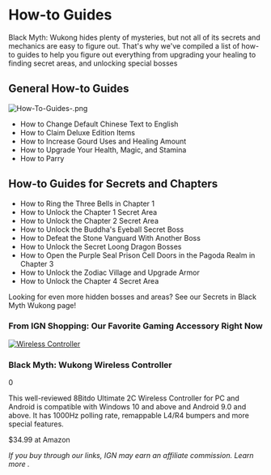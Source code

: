 # How-to Guides

Black Myth: Wukong hides plenty of mysteries, but not all of its secrets and mechanics are easy to figure out. That's why we've compiled a list of how-to guides to help you figure out everything from upgrading your healing to finding secret areas, and unlocking special bosses 

## General How-to Guides

![How-To-Guides-.png](https://oyster.ignimgs.com/mediawiki/apis.ign.com/black-myth-wukong/1/13/How-To-Guides-.png)

  * How to Change Default Chinese Text to English
  * How to Claim Deluxe Edition Items
  * How to Increase Gourd Uses and Healing Amount
  * How to Upgrade Your Health, Magic, and Stamina
  * How to Parry

## How-to Guides for Secrets and Chapters

  * How to Ring the Three Bells in Chapter 1
  * How to Unlock the Chapter 1 Secret Area
  * How to Unlock the Chapter 2 Secret Area
  * How to Unlock the Buddha's Eyeball Secret Boss
  * How to Defeat the Stone Vanguard With Another Boss
  * How to Unlock the Secret Loong Dragon Bosses
  * How to Open the Purple Seal Prison Cell Doors in the Pagoda Realm in Chapter 3
  * How to Unlock the Zodiac Village and Upgrade Armor
  * How to Unlock the Chapter 4 Secret Area

Looking for even more hidden bosses and areas? See our Secrets in Black Myth Wukong page!

### From IGN Shopping: Our Favorite Gaming Accessory Right Now

[![Wireless Controller](https://assets-prd.ignimgs.com/2024/09/13/8bitdo-wirless-controller-black-myth-wukong-1726259079610.jpg)](https://zdcs.link/QbnZmj?object_uuid=5c66d2db-8b09-4ff1-94f1-c24697703069&t=wiki "Wireless Controller")

### Black Myth: Wukong Wireless Controller

0

This well-reviewed 8Bitdo Ultimate 2C Wireless Controller for PC and Android is compatible with Windows 10 and above and Android 9.0 and above. It has 1000Hz polling rate, remappable L4/R4 bumpers and more special features.

$34.99 at Amazon

_If you buy through our links, IGN may earn an affiliate commission._ _Learn more_ _._